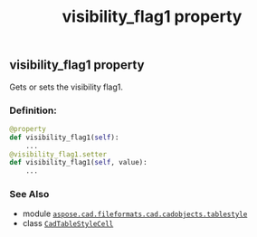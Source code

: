﻿---
title: visibility_flag1 property
second_title: Aspose.CAD for Python via .NET API References
description: 
type: docs
weight: 260
url: /aspose.cad.fileformats.cad.cadobjects.tablestyle/cadtablestylecell/visibility_flag1/
is_root: false
---

## visibility_flag1 property


Gets or sets the visibility flag1.
### Definition:
```python
@property
def visibility_flag1(self):
    ...
@visibility_flag1.setter
def visibility_flag1(self, value):
    ...
```

### See Also
* module [`aspose.cad.fileformats.cad.cadobjects.tablestyle`](../../)
* class [`CadTableStyleCell`](/cad/python-net/aspose.cad.fileformats.cad.cadobjects.tablestyle/cadtablestylecell)
